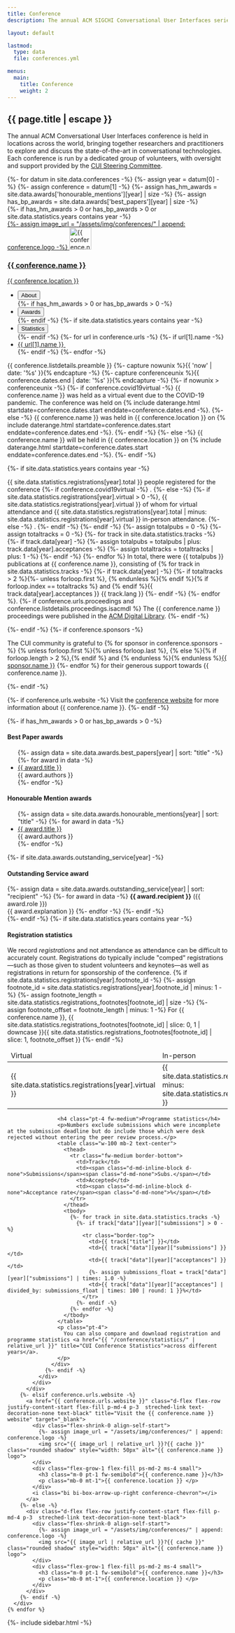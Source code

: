 ```yaml
---
title: Conference
description: The annual ACM SIGCHI Conversational User Interfaces series.

layout: default

lastmod: 
  type: data
  file: conferences.yml

menus:
  main:
    title: Conference
    weight: 2
---
```


<section>
  <article class="flex-grow-1 p-md-4 p-3">
    <h2 class="fw-semibold mb-2 m-0 p-0">{{ page.title | escape }}</h2>
    <p>
      The annual ACM Conversational User Interfaces conference is held in locations across the world, bringing together researchers and practitioners to explore and discuss the state-of-the-art in conversational technologies. Each conference is run by a dedicated group of volunteers, with oversight and support provided by the <a href="{{ "/sc/" | relative_url }}">CUI Steering Committee</a>.
    </p>
  </article>
  <div class="flex-grow-1 d-inline-flex flex-column text-start justify-content-center align-items-center mx-auto accordion accordion-flush conference-list w-100" id="conferenceList">
    {%- for datum in site.data.conferences -%}
      {%- assign year = datum[0] -%}
      {%- assign conference = datum[1] -%}
      {%- assign has_hm_awards =  site.data.awards['honourable_mentions'][year] | size -%}
      {%- assign has_bp_awards =  site.data.awards['best_papers'][year] | size -%}
      <div class="d-flex flex-column w-100 accordion-item conference-year">
        {%- if has_hm_awards > 0 or has_bp_awards > 0 or site.data.statistics.years contains year -%}
          <a href="#conference-{{ year }}" data-bs-toggle="collapse" role="button" aria-expanded="false" aria-controls="conference-{{ conference-year}}" class="d-flex flex-row justify-content-start flex-fill p-md-4 p-3  streched-link text-decoration-none text-black">
            <div class="flex-shrink-0 align-self-start">
              {%- assign image_url = "/assets/img/conferences/" | append: conference.logo -%}
              <img src="{{ image_url | relative_url }}?{{ cache }}" class="rounded shadow" style="width: 50px" alt="{{ conference.name }} logo">
            </div>
            <div class="flex-grow-1 flex-fill ps-md-2 ms-4 small">
              <h3 class="m-0 pt-1 fw-semibold">{{ conference.name }}</h3>
              <p class="mb-0 mt-1">{{ conference.location }} </p>
            </div>
            <i class="bi bi-chevron-compact-right conference-chevron"></i>
          </a>
          <div class="accordion-collapse collapse conference-expanded" id="conference-{{ year }}" data-bs-parent="#conferenceList">
            <div class="p-md-4 p-3 d-flex flex-lg-row flex-column overflow-hidden">
              <ul class="nav nav-pills flex-lg-column flex-row mx-lg-0 mx-auto flex-nowrap" id="conference-{{ year }}-tab" role="tablist">
                <li class="nav-item">
                  <button class="nav-link active mx-lg-0 mx-2 w-100" id="conference-{{ year }}-about-tab" data-bs-toggle="pill" data-bs-target="#conference-{{ year }}-about" type="button" role="tab" aria-controls="conference-{{ year }}-about" aria-selected="true">
                    About
                  </button>
                </li>
                {%- if has_hm_awards > 0 or has_bp_awards > 0 -%}
                  <li class="nav-item">
                    <button class="nav-link mt-lg-2 mx-lg-0 mx-2 w-100" id="conference-{{ year }}-awards-tab" data-bs-toggle="pill" data-bs-target="#conference-{{ year }}-awards" type="button" role="tab" aria-controls="conference-{{ year }}-awards" aria-selected="false">
                      Awards
                    </button>
                  </li>
                {%- endif -%}
                {%- if site.data.statistics.years contains year -%}
                  <li class="nav-item">
                    <button class="nav-link mt-lg-2 mx-lg-0 mx-2 w-100" id="conference-{{ year }}-statistics-tab" data-bs-toggle="pill" data-bs-target="#conference-{{ year }}-statistics" type="button" role="tab" aria-controls="conference-{{ year }}-statistics" aria-selected="false">
                      Statistics
                    </button>
                  </li>
                {%- endif -%}
                {%- for url in conference.urls -%}
                  {%- if url[1].name -%}
                  <li class="nav-item d-lg-block d-none">
                    <a class="nav-link btn mt-lg-2 mx-lg-0 mx-2 w-100 link-primary" href="{{ url[1].link }}" target="_blank">
                      <span>{{ url[1].name }}&nbsp;<i class="bi bi-box-arrow-up-right fs-6"></i></span>
                    </a>
                  </li>
                  {%- endif -%}
                {%- endfor -%}
              </ul>
              <div class="tab-content overflow-x-auto flex-grow-1 ms-lg-4 mt-lg-0 mt-3" id="conference-{{ year }}-tabContent">
                <div class="tab-pane fade show active" id="conference-{{ year }}-about" role="tabpanel" aria-labelledby="conference-{{ year }}-about-tab" tabindex="0">
                  <p>
                    {{ conference.listdetails.preamble }}
                    {%- capture nowunix %}{{ 'now' | date: '%s' }}{% endcapture -%}
                    {%- capture conferenceunix %}{{ conference.dates.end | date: '%s' }}{% endcapture -%}
                    {%- if nowunix > conferenceunix -%}
                      {%- if conference.covid19virtual -%}
                      {{ conference.name }} was held as a virtual event due to the COVID-19 pandemic. The conference was held on {% include daterange.html startdate=conference.dates.start enddate=conference.dates.end -%}.
                      {%- else -%}
                      {{ conference.name }} was held in {{ conference.location }} on {% include daterange.html startdate=conference.dates.start enddate=conference.dates.end -%}.
                      {%- endif -%}
                    {%- else -%}
                      {{ conference.name }} will be held in {{ conference.location }} on {% include daterange.html startdate=conference.dates.start enddate=conference.dates.end -%}.
                    {%- endif -%}
                  </p>
                  {%- if site.data.statistics.years contains year -%}
                    <p>
                      {{ site.data.statistics.registrations[year].total }} people registered for the conference
                      {%- if conference.covid19virtual -%}
                        .
                      {%- else -%}
                        {%- if site.data.statistics.registrations[year].virtual > 0 -%},
                          {{ site.data.statistics.registrations[year].virtual }} of whom for virtual attendance and {{ site.data.statistics.registrations[year].total | minus: site.data.statistics.registrations[year].virtual }} in-person attendance.
                        {%- else -%}
                          .
                        {%- endif -%} 
                      {%- endif -%}
                      {%- assign totalpubs = 0 -%}
                      {%- assign totaltracks = 0 -%}
                      {%- for track in site.data.statistics.tracks -%}
                        {%- if track.data[year] -%}
                          {%- assign totalpubs = totalpubs | plus: track.data[year].acceptances -%}
                          {%- assign totaltracks = totaltracks | plus: 1 -%}
                        {%- endif -%}
                      {%- endfor %}
                      In total, there were {{ totalpubs }} publications at {{ conference.name }}, consisting of 
                      {% for track in site.data.statistics.tracks -%}
                        {%- if track.data[year] -%}
                          {%- if totaltracks > 2 %}{%- unless forloop.first %}, {% endunless %}{% endif %}{% if forloop.index == totaltracks %} and {% endif %}{{ track.data[year].acceptances }} {{ track.lang }}
                        {%- endif -%}
                      {%- endfor %}.
                      {%- if conference.urls.proceedings and conference.listdetails.proceedings.isacmdl %}
                        The {{ conference.name }} proceedings were published in the <a href="{{ conference.urls.proceedings.link }}" title="View the proceedings of {{ conference.name }} in the ACM Digital Library" target="_blank">ACM Digital Library</a>.
                      {%- endif -%}
                    </p>
                  {%- endif -%}
                  {%- if conference.sponsors -%}
                    <p>
                      The CUI community is grateful to 
                      {% for sponsor in conference.sponsors -%}
                        {% unless forloop.first %}{% unless forloop.last %}, {% else %}{% if forloop.length > 2 %},{% endif %} and {% endunless %}{% endunless %}<a href="{{ sponsor.link }}" title="Visit the {{ sponsor.name }} website" target="_blank">{{ sponsor.name }}</a>
                      {%- endfor %} for their generous support towards {{ conference.name }}.
                    </p>
                  {%- endif -%}
                  <p>
                    {%- if conference.urls.website -%}
                      Visit the 
                      <a href="{{ conference.urls.website.link }}" title="Visit the {{ conference.name }} website" target="_blank">conference website</a> for more information about {{ conference.name }}.
                    {%- endif -%}
                  </p>
                </div>
                {%- if has_hm_awards > 0 or has_bp_awards > 0 -%}
                <div class="tab-pane fade" id="conference-{{ year }}-awards" role="tabpanel" aria-labelledby="conference-{{ year }}-awards-tab" tabindex="0">
                  <h4 class="fw-medium">Best Paper awards</h4>
                  <ul>
                    {%- assign data = site.data.awards.best_papers[year] | sort: "title" -%}
                    {%- for award in data -%}
                      <li><a href="{{ award.dl }}" title="View '{{ award.title | escape }}' in the ACM Digital Library">{{ award.title }}</a><br>{{ award.authors }}</li>
                    {%- endfor -%}
                  </ul>
                  <h4 class="pt-4 fw-medium">Honourable Mention awards</h4>
                  <ul>
                    {%- assign data = site.data.awards.honourable_mentions[year] | sort: "title" -%}
                    {%- for award in data -%}
                      <li><a href="{{ award.dl }}" title="View '{{ award.title | escape }}' in the ACM Digital Library">{{ award.title }}</a><br>{{ award.authors }}</li>
                    {%- endfor -%}
                  </ul>
                  {%- if site.data.awards.outstanding_service[year] -%}
                    <h4 class="pt-4 fw-medium">Outstanding Service award</h4>
                    {%- assign data = site.data.awards.outstanding_service[year] | sort: "recipient" -%}
                    {%- for award in data -%}
                      <strong>{{ award.recipient }}</strong> ({{ award.role }})<br>{{ award.explanation }}
                    {%- endfor -%}
                  {%- endif -%}
                </div>
                {%- endif -%}
                {%- if site.data.statistics.years contains year -%}
                  <div class="tab-pane fade w-100" id="conference-{{ year }}-statistics" role="tabpanel" aria-labelledby="conference-{{ year }}-statistics-tab" tabindex="0">
                    <h4 class="fw-medium">Registration statistics</h4>
                    <p>
                      We record <em>registrations</em> and not attendance as attendance can be difficult to accurately count. Registrations do typically include "comped" registrations—such as those given to student volunteers and keynotes—as well as registrations in return for sponsorship of the conference.
                      {% if site.data.statistics.registrations[year].footnote_id -%}
                        {%- assign footnote_id = site.data.statistics.registrations[year].footnote_id | minus: 1 -%}
                        {%- assign footnote_length = site.data.statistics.registrations_footnotes[footnote_id] | size -%}
                        {%- assign footnote_offset = footnote_length | minus: 1 -%}
                        For {{ conference.name }}, {{ site.data.statistics.registrations_footnotes[footnote_id] | slice: 0, 1 | downcase }}{{ site.data.statistics.registrations_footnotes[footnote_id] | slice: 1, footnote_offset }}
                      {%- endif -%}
                    </p>
                    <table class="w-100 mb-2 text-center">
                      <thead>
                        <tr class="fw-medium border-bottom">
                          <td style="width: 33%">Virtual</td>
                          <td style="width: 33%">In-person</td>
                          <td>Total</td>
                        </tr>
                      </thead>
                      <tbody>
                        <tr class="border-top">
                          <td style="width: 33%">{{ site.data.statistics.registrations[year].virtual }}</td>
                          <td style="width: 33%">{{ site.data.statistics.registrations[year].total | minus: site.data.statistics.registrations[year].virtual }}</td>
                          <td>{{ site.data.statistics.registrations[year].total }}</td>
                        </tr>
                      </tbody>
                    </table>

                    <h4 class="pt-4 fw-medium">Programme statistics</h4>
                    <p>Numbers exclude submissions which were incomplete at the submission deadline but do include those which were desk rejected without entering the peer review process.</p>
                    <table class="w-100 mb-2 text-center">
                      <thead>
                        <tr class="fw-medium border-bottom">
                          <td>Track</td>
                          <td><span class="d-md-inline-block d-none">Submissions</span><span class="d-md-none">Subs.</span></td>
                          <td>Accepted</td>
                          <td><span class="d-md-inline-block d-none">Acceptance rate</span><span class="d-md-none">%</span></td>
                        </tr>
                      </thead>
                      <tbody>
                        {%- for track in site.data.statistics.tracks -%}
                          {%- if track["data"][year]["submissions"] > 0 -%}
                            <tr class="border-top">
                              <td>{{ track["title"] }}</td>
                              <td>{{ track["data"][year]["submissions"] }}</td>
                              <td>{{ track["data"][year]["acceptances"] }}</td>
                              {%- assign submissions_float = track["data"][year]["submissions"] | times: 1.0 -%}
                              <td>{{ track["data"][year]["acceptances"] | divided_by: submissions_float | times: 100 | round: 1 }}%</td>
                            </tr>
                          {%- endif -%}
                        {%- endfor -%}
                      </tbody>
                    </table>
                    <p class="pt-4">
                      You can also compare and download registration and programme statistics <a href="{{ "/conference/statistics/" | relative_url }}" title="CUI Conference Statistics">across different years</a>.
                    </p>
                  </div>
                {%- endif -%}
              </div>
            </div>
          </div>
        {%- elsif conference.urls.website -%}
          <a href="{{ conference.urls.website }}" class="d-flex flex-row justify-content-start flex-fill p-md-4 p-3  streched-link text-decoration-none text-black" title="Visit the {{ conference.name }} website" target="_blank">
            <div class="flex-shrink-0 align-self-start">
              {%- assign image_url = "/assets/img/conferences/" | append: conference.logo -%}
              <img src="{{ image_url | relative_url }}?{{ cache }}" class="rounded shadow" style="width: 50px" alt="{{ conference.name }} logo">
            </div>
            <div class="flex-grow-1 flex-fill ps-md-2 ms-4 small">
              <h3 class="m-0 pt-1 fw-semibold">{{ conference.name }}</h3>
              <p class="mb-0 mt-1">{{ conference.location }} </p>
            </div>
            <i class="bi bi-box-arrow-up-right conference-chevron"></i>
          </a>
        {%- else -%}
          <div class="d-flex flex-row justify-content-start flex-fill p-md-4 p-3  streched-link text-decoration-none text-black">
            <div class="flex-shrink-0 align-self-start">
              {%- assign image_url = "/assets/img/conferences/" | append: conference.logo -%}
              <img src="{{ image_url | relative_url }}?{{ cache }}" class="rounded shadow" style="width: 50px" alt="{{ conference.name }} logo">
            </div>
            <div class="flex-grow-1 flex-fill ps-md-2 ms-4 small">
              <h3 class="m-0 pt-1 fw-semibold">{{ conference.name }}</h3>
              <p class="mb-0 mt-1">{{ conference.location }} </p>
            </div>
          </div>
        {%- endif -%}
      </div>
    {% endfor %}
  </div>
</section>
{%- include sidebar.html -%}